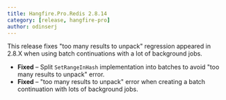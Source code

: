 ```yaml
---
title: Hangfire.Pro.Redis 2.8.14
category: [release, hangfire-pro]
author: odinserj
---
```


This release fixes "too many results to unpack" regression appeared in 2.8.X when using batch continuations with a lot of background jobs.

* **Fixed** – Split `SetRangeInHash` implementation into batches to avoid "too many results to unpack" error.
* **Fixed** – "too many results to unpack" error when creating a batch continuation with lots of background jobs.
